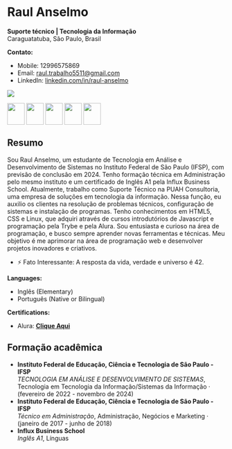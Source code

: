 # Raul Anselmo
**Suporte técnico | Tecnologia da Informação**  
Caraguatatuba, São Paulo, Brasil  

**Contato:**  
- Mobile: 12996575869  
- Email: raul.trabalho5511@gmail.com  
- LinkedIn: [linkedin.com/in/raul-anselmo](www.linkedin.com/in/raul-anselmo)  
  
 <img  src="https://github-readme-stats.vercel.app/api/top-langs/?username=RaulAnselmoDSantos&_icons=true&theme=tokyonight&layout=compact"/> 
 
 <p>
    <img src="https://icongr.am/devicon/typescript-original.svg?size=128&color=currentColor" align="center" height="50" width="40">
    <img src="https://icongr.am/devicon/react-original-wordmark.svg?size=128&color=currentColor" align="center" height="50" width="40">
    <img src="https://icongr.am/devicon/javascript-original.svg?size=128&color=currentColor" align="center" height="50" width="40">
    <img src="https://icongr.am/devicon/html5-original.svg?size=128&color=currentColor" align="center" height="50" width="40">
    <img src="https://icongr.am/devicon/css3-original.svg?size=128&color=currentColor" align="center" height="50" width="40">
</p>

## Resumo
Sou Raul Anselmo, um estudante de Tecnologia em Análise e Desenvolvimento de Sistemas no Instituto Federal de São Paulo (IFSP), com previsão de conclusão em 2024. Tenho formação técnica em Administração pelo mesmo instituto e um certificado de Inglês A1 pela Influx Business School. Atualmente, trabalho como Suporte Técnico na PUAH Consultoria, uma empresa de soluções em tecnologia da informação. Nessa função, eu auxilio os clientes na resolução de problemas técnicos, configuração de sistemas e instalação de programas. Tenho conhecimentos em HTML5, CSS e Linux, que adquiri através de cursos introdutórios de Javascript e programação pela Trybe e pela Alura. Sou entusiasta e curioso na área de programação, e busco sempre aprender novas ferramentas e técnicas. Meu objetivo é me aprimorar na área de programação web e desenvolver projetos inovadores e criativos.
- ⚡ Fato Interessante: A resposta da vida, verdade e universo é 42.
  
**Languages:**  
- Inglês (Elementary)  
- Português (Native or Bilingual)  

**Certifications:**  
- Alura: [**Clique Aqui**](https://cursos.alura.com.br/user/raul-santos9/fullCertificate/5adcee856c133850e84d3db33f07f02d) 

## Formação acadêmica
- **Instituto Federal de Educação, Ciência e Tecnologia de São Paulo - IFSP**  
  *TECNOLOGIA EM ANÁLISE E DESENVOLVIMENTO DE SISTEMAS*, Tecnologia em Tecnologia da Informação/Sistemas da Informação · (fevereiro de 2022 - novembro de 2024)
- **Instituto Federal de Educação, Ciência e Tecnologia de São Paulo - IFSP**  
  *Técnico em Administração*, Administração, Negócios e Marketing · (janeiro de 2017 - junho de 2018)
- **Influx Business School**  
  *Inglês A1*, Línguas
